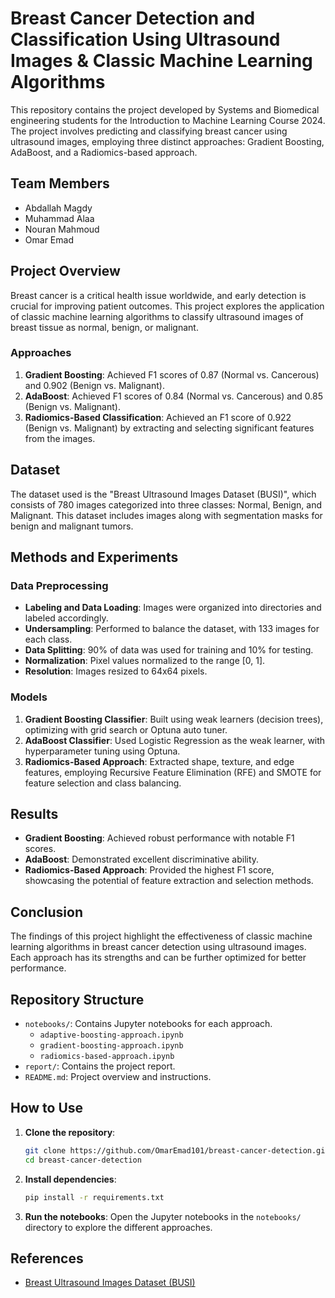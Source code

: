 
# Breast Cancer Detection and Classification Using Ultrasound Images & Classic Machine Learning Algorithms

This repository contains the project developed by Systems and Biomedical engineering students for the Introduction to Machine Learning Course 2024. The project involves predicting and classifying breast cancer using ultrasound images, employing three distinct approaches: Gradient Boosting, AdaBoost, and a Radiomics-based approach.

## Team Members
- Abdallah Magdy
- Muhammad Alaa
- Nouran Mahmoud
- Omar Emad

## Project Overview
Breast cancer is a critical health issue worldwide, and early detection is crucial for improving patient outcomes. This project explores the application of classic machine learning algorithms to classify ultrasound images of breast tissue as normal, benign, or malignant.

### Approaches
1. **Gradient Boosting**: Achieved F1 scores of 0.87 (Normal vs. Cancerous) and 0.902 (Benign vs. Malignant).
2. **AdaBoost**: Achieved F1 scores of 0.84 (Normal vs. Cancerous) and 0.85 (Benign vs. Malignant).
3. **Radiomics-Based Classification**: Achieved an F1 score of 0.922 (Benign vs. Malignant) by extracting and selecting significant features from the images.

## Dataset
The dataset used is the "Breast Ultrasound Images Dataset (BUSI)", which consists of 780 images categorized into three classes: Normal, Benign, and Malignant. This dataset includes images along with segmentation masks for benign and malignant tumors.

## Methods and Experiments
### Data Preprocessing
- **Labeling and Data Loading**: Images were organized into directories and labeled accordingly.
- **Undersampling**: Performed to balance the dataset, with 133 images for each class.
- **Data Splitting**: 90% of data was used for training and 10% for testing.
- **Normalization**: Pixel values normalized to the range [0, 1].
- **Resolution**: Images resized to 64x64 pixels.

### Models
1. **Gradient Boosting Classifier**: Built using weak learners (decision trees), optimizing with grid search or Optuna auto tuner.
2. **AdaBoost Classifier**: Used Logistic Regression as the weak learner, with hyperparameter tuning using Optuna.
3. **Radiomics-Based Approach**: Extracted shape, texture, and edge features, employing Recursive Feature Elimination (RFE) and SMOTE for feature selection and class balancing.

## Results
- **Gradient Boosting**: Achieved robust performance with notable F1 scores.
- **AdaBoost**: Demonstrated excellent discriminative ability.
- **Radiomics-Based Approach**: Provided the highest F1 score, showcasing the potential of feature extraction and selection methods.

## Conclusion
The findings of this project highlight the effectiveness of classic machine learning algorithms in breast cancer detection using ultrasound images. Each approach has its strengths and can be further optimized for better performance.

## Repository Structure
- `notebooks/`: Contains Jupyter notebooks for each approach.
  - `adaptive-boosting-approach.ipynb`
  - `gradient-boosting-approach.ipynb`
  - `radiomics-based-approach.ipynb`
- `report/`: Contains the project report.
- `README.md`: Project overview and instructions.

## How to Use
1. **Clone the repository**:
   ```sh
   git clone https://github.com/OmarEmad101/breast-cancer-detection.git
   cd breast-cancer-detection

2. **Install dependencies**:
   ```sh
   pip install -r requirements.txt

3. **Run the notebooks**: Open the Jupyter notebooks in the `notebooks/` directory to explore the different approaches.

## References
- [Breast Ultrasound Images Dataset (BUSI)](https://www.kaggle.com/datasets/aryashah2k/breast-ultrasound-images-dataset)
```
```
